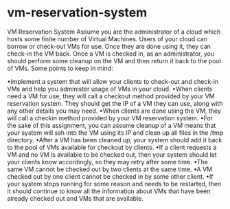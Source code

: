 # vm-reservation-system
VM Reservation System
Assume you are the administrator of a cloud which hosts some finite number of Virtual Machines. Users of your cloud can borrow or check-out VMs for use. Once they are done using it, they can check-in the VM back. Once a VM is checked in, as an administrator, you should perform some cleanup on the VM and then return it back to the pool of VMs. Some points to keep in mind:

•Implement a system that will allow your clients to check-out and check-in VMs and help you administer usage of VMs in your cloud.
•When clients need a VM for use, they will call a checkout method provided by your VM reservation system. They should get the IP of a VM they can use, along with any other details you may need.
•When clients are done using the VM, they will call a checkin method provided by your VM reservation system.
•For the sake of this assignment, you can assume cleanup of a VM means that your system will ssh into the VM using its IP and clean up all files in the /tmp directory.
•After a VM has been cleaned up, your system should add it back to the pool of VMs available for checkout by clients.
•If a client requests a VM and no VM is available to be checked out, then your system should let your clients know accordingly, so they may retry after some time.
•The same VM cannot be checked out by two clients at the same time.
•A VM checked out by one client cannot be checked in by some other client.
•If your system stops running for some reason and needs to be restarted, then it should continue to know all the information about VMs that have been already checked out and VMs that are available.

